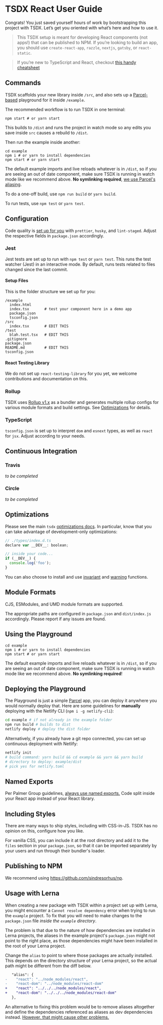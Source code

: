 # TSDX React User Guide

Congrats! You just saved yourself hours of work by bootstrapping this project with TSDX. Let’s get
you oriented with what’s here and how to use it.

> This TSDX setup is meant for developing React components (not apps!) that can be published to NPM.
> If you’re looking to build an app, you should use `create-react-app`, `razzle`, `nextjs`,
> `gatsby`, or `react-static`.

> If you’re new to TypeScript and React, checkout
> [this handy cheatsheet](https://github.com/sw-yx/react-typescript-cheatsheet/)

## Commands

TSDX scaffolds your new library inside `/src`, and also sets up a
[Parcel-based](https://parceljs.org) playground for it inside `/example`.

The recommended workflow is to run TSDX in one terminal:

```
npm start # or yarn start
```

This builds to `/dist` and runs the project in watch mode so any edits you save inside `src` causes
a rebuild to `/dist`.

Then run the example inside another:

```
cd example
npm i # or yarn to install dependencies
npm start # or yarn start
```

The default example imports and live reloads whatever is in `/dist`, so if you are seeing an out of
date component, make sure TSDX is running in watch mode like we recommend above. **No symlinking
required**, [we use Parcel's aliasing](https://github.com/palmerhq/tsdx/pull/88/files).

To do a one-off build, use `npm run build` or `yarn build`.

To run tests, use `npm test` or `yarn test`.

## Configuration

Code quality is [set up for you](https://github.com/palmerhq/tsdx/pull/45/files) with `prettier`,
`husky`, and `lint-staged`. Adjust the respective fields in `package.json` accordingly.

### Jest

Jest tests are set up to run with `npm test` or `yarn test`. This runs the test watcher (Jest) in an
interactive mode. By default, runs tests related to files changed since the last commit.

#### Setup Files

This is the folder structure we set up for you:

```
/example
  index.html
  index.tsx       # test your component here in a demo app
  package.json
  tsconfig.json
/src
  index.tsx       # EDIT THIS
/test
  blah.test.tsx   # EDIT THIS
.gitignore
package.json
README.md         # EDIT THIS
tsconfig.json
```

#### React Testing Library

We do not set up `react-testing-library` for you yet, we welcome contributions and documentation on
this.

### Rollup

TSDX uses [Rollup v1.x](https://rollupjs.org) as a bundler and generates multiple rollup configs for
various module formats and build settings. See [Optimizations](#optimizations) for details.

### TypeScript

`tsconfig.json` is set up to interpret `dom` and `esnext` types, as well as `react` for `jsx`.
Adjust according to your needs.

## Continuous Integration

### Travis

_to be completed_

### Circle

_to be completed_

## Optimizations

Please see the main `tsdx` [optimizations docs](https://github.com/palmerhq/tsdx#optimizations). In
particular, know that you can take advantage of development-only optimizations:

```js
// ./types/index.d.ts
declare var __DEV__: boolean;

// inside your code...
if (__DEV__) {
  console.log('foo');
}
```

You can also choose to install and use [invariant](https://github.com/palmerhq/tsdx#invariant) and
[warning](https://github.com/palmerhq/tsdx#warning) functions.

## Module Formats

CJS, ESModules, and UMD module formats are supported.

The appropriate paths are configured in `package.json` and `dist/index.js` accordingly. Please
report if any issues are found.

## Using the Playground

```
cd example
npm i # or yarn to install dependencies
npm start # or yarn start
```

The default example imports and live reloads whatever is in `/dist`, so if you are seeing an out of
date component, make sure TSDX is running in watch mode like we recommend above. **No symlinking
required**!

## Deploying the Playground

The Playground is just a simple [Parcel](https://parceljs.org) app, you can deploy it anywhere you
would normally deploy that. Here are some guidelines for **manually** deploying with the Netlify CLI
(`npm i -g netlify-cli`):

```bash
cd example # if not already in the example folder
npm run build # builds to dist
netlify deploy # deploy the dist folder
```

Alternatively, if you already have a git repo connected, you can set up continuous deployment with
Netlify:

```bash
netlify init
# build command: yarn build && cd example && yarn && yarn build
# directory to deploy: example/dist
# pick yes for netlify.toml
```

## Named Exports

Per Palmer Group guidelines,
[always use named exports.](https://github.com/palmerhq/typescript#exports) Code split inside your
React app instead of your React library.

## Including Styles

There are many ways to ship styles, including with CSS-in-JS. TSDX has no opinion on this, configure
how you like.

For vanilla CSS, you can include it at the root directory and add it to the `files` section in your
`package.json`, so that it can be imported separately by your users and run through their bundler's
loader.

## Publishing to NPM

We recommend using https://github.com/sindresorhus/np.

## Usage with Lerna

When creating a new package with TSDX within a project set up with Lerna, you might encounter a
`Cannot resolve dependency` error when trying to run the `example` project. To fix that you will
need to make changes to the `package.json` file _inside the `example` directory_.

The problem is that due to the nature of how dependencies are installed in Lerna projects, the
aliases in the example project's `package.json` might not point to the right place, as those
dependencies might have been installed in the root of your Lerna project.

Change the `alias` to point to where those packages are actually installed. This depends on the
directory structure of your Lerna project, so the actual path might be different from the diff
below.

```diff
   "alias": {
-    "react": "../node_modules/react",
-    "react-dom": "../node_modules/react-dom"
+    "react": "../../../node_modules/react",
+    "react-dom": "../../../node_modules/react-dom"
   },
```

An alternative to fixing this problem would be to remove aliases altogether and define the
dependencies referenced as aliases as dev dependencies instead.
[However, that might cause other problems.](https://github.com/palmerhq/tsdx/issues/64)
